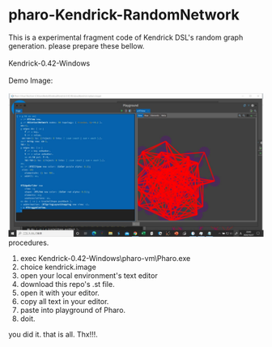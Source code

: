 # pharo-Kendrick-RandomNetwork
This is a experimental fragment code of Kendrick DSL's random graph generation.
please prepare these bellow.<BR><BR>
 Kendrick-0.42-Windows<BR><BR>
Demo Image:<BR><BR>
![alt text](https://github.com/cobwebkanamachi/pharo-Kendrick-RandomNetwork/blob/main/kend-done.jpg?raw=true "Demo Screen")
procedures.
1. exec Kendrick-0.42-Windows\pharo-vm\Pharo.exe
2. choice kendrick.image
3. open your local environment's text editor
4. download this repo's .st file.
5. open it with your editor.
6. copy all text in your editor.
7. paste into playground of Pharo.
8. doit.

you did it. that is all. Thx!!!.
